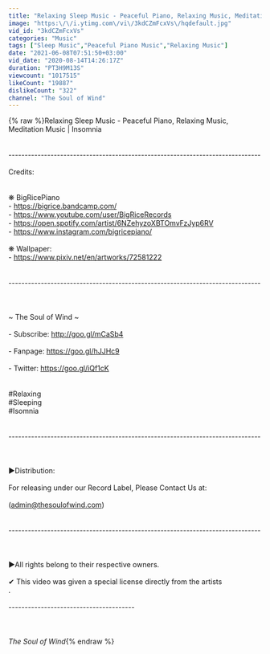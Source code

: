 ```yaml
---
title: "Relaxing Sleep Music - Peaceful Piano, Relaxing Music, Meditation Music | Insomnia"
image: "https:\/\/i.ytimg.com\/vi\/3kdCZmFcxVs\/hqdefault.jpg"
vid_id: "3kdCZmFcxVs"
categories: "Music"
tags: ["Sleep Music","Peaceful Piano Music","Relaxing Music"]
date: "2021-06-08T07:51:50+03:00"
vid_date: "2020-08-14T14:26:17Z"
duration: "PT3H9M13S"
viewcount: "1017515"
likeCount: "19887"
dislikeCount: "322"
channel: "The Soul of Wind"
---
```

{% raw %}Relaxing Sleep Music - Peaceful Piano, Relaxing Music, Meditation Music | Insomnia<br /><br /><br />------------------------------------------------------------------------------<br /><br />Credits: <br /><br /><br />❋ BigRicePiano<br />- <a rel="nofollow" target="blank" href="https://bigrice.bandcamp.com/">https://bigrice.bandcamp.com/</a><br />- <a rel="nofollow" target="blank" href="https://www.youtube.com/user/BigRiceRecords">https://www.youtube.com/user/BigRiceRecords</a><br />- <a rel="nofollow" target="blank" href="https://open.spotify.com/artist/6NZehyzoXBTOmvFzJyp6RV">https://open.spotify.com/artist/6NZehyzoXBTOmvFzJyp6RV</a><br />- <a rel="nofollow" target="blank" href="https://www.instagram.com/bigricepiano/">https://www.instagram.com/bigricepiano/</a><br /><br />❋ Wallpaper: <br />- <a rel="nofollow" target="blank" href="https://www.pixiv.net/en/artworks/72581222">https://www.pixiv.net/en/artworks/72581222</a><br /><br /><br />------------------------------------------------------------------------------<br /><br /><br /><br />~ The Soul of Wind ~<br /><br />- Subscribe: <a rel="nofollow" target="blank" href="http://goo.gl/mCaSb4">http://goo.gl/mCaSb4</a><br /><br />- Fanpage: <a rel="nofollow" target="blank" href="https://goo.gl/hJJHc9">https://goo.gl/hJJHc9</a><br /><br />- Twitter: <a rel="nofollow" target="blank" href="https://goo.gl/iQf1cK">https://goo.gl/iQf1cK</a><br /><br /><br />#Relaxing<br />#Sleeping<br />#Isomnia<br /><br /><br />------------------------------------------------------------------------------<br /><br /> <br /><br />►Distribution:<br /><br />For releasing under our Record Label, Please Contact Us at: <br /><br />(admin@thesoulofwind.com) <br /><br /><br />------------------------------------------------------------------------------<br /><br /><br /><br />►All rights belong to their respective owners.<br /><br />✔ This video was given a special license directly from the artists<br />.<br /><br />---------------------------------------<br /><br /><br /><br />_The Soul of Wind_{% endraw %}
